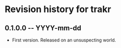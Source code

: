 # Revision history for trakr

## 0.1.0.0 -- YYYY-mm-dd

* First version. Released on an unsuspecting world.

